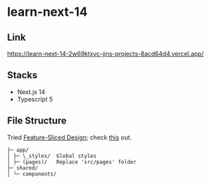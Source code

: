 # learn-next-14

## Link

https://learn-next-14-2w69ktxyc-jins-projects-8acd64d4.vercel.app/

## Stacks

- Next.js 14
- Typescript 5

## File Structure

Tried [Feature-Sliced Design](https://feature-sliced.design/); check [this](https://emewjin.github.io/feature-sliced-design/) out.

```text
├─ app/
│ ├─ \_styles/  Global styles
│ ├─ (pages)/   Replace 'src/pages' folder
├─ shared/
│ └─ components/
```
